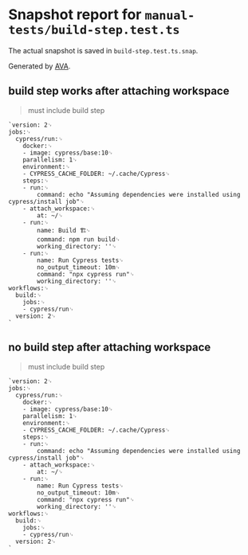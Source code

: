 # Snapshot report for `manual-tests/build-step.test.ts`

The actual snapshot is saved in `build-step.test.ts.snap`.

Generated by [AVA](https://ava.li).

## build step works after attaching workspace

> must include build step

    `version: 2␊
    jobs:␊
      cypress/run:␊
        docker:␊
        - image: cypress/base:10␊
        parallelism: 1␊
        environment:␊
        - CYPRESS_CACHE_FOLDER: ~/.cache/Cypress␊
        steps:␊
        - run:␊
            command: echo "Assuming dependencies were installed using cypress/install job"␊
        - attach_workspace:␊
            at: ~/␊
        - run:␊
            name: Build 🏗␊
            command: npm run build␊
            working_directory: ''␊
        - run:␊
            name: Run Cypress tests␊
            no_output_timeout: 10m␊
            command: "npx cypress run"␊
            working_directory: ''␊
    workflows:␊
      build:␊
        jobs:␊
        - cypress/run␊
      version: 2␊
    `

## no build step after attaching workspace

> must include build step

    `version: 2␊
    jobs:␊
      cypress/run:␊
        docker:␊
        - image: cypress/base:10␊
        parallelism: 1␊
        environment:␊
        - CYPRESS_CACHE_FOLDER: ~/.cache/Cypress␊
        steps:␊
        - run:␊
            command: echo "Assuming dependencies were installed using cypress/install job"␊
        - attach_workspace:␊
            at: ~/␊
        - run:␊
            name: Run Cypress tests␊
            no_output_timeout: 10m␊
            command: "npx cypress run"␊
            working_directory: ''␊
    workflows:␊
      build:␊
        jobs:␊
        - cypress/run␊
      version: 2␊
    `
